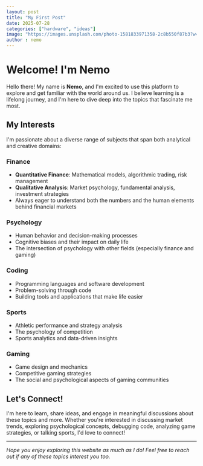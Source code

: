 ```yaml
---
layout: post
title: "My First Post"
date: 2025-07-28
categories: ["hardware", "ideas"]
image: "https://images.unsplash.com/photo-1581833971358-2c8b550f87b3?w=400&h=300&fit=crop"
author : nemo
---
```


# Welcome! I'm Nemo

Hello there! My name is **Nemo**, and I'm excited to use this platform to explore and get familiar with the world around us. I believe learning is a lifelong journey, and I'm here to dive deep into the topics that fascinate me most.

## My Interests

I'm passionate about a diverse range of subjects that span both analytical and creative domains:

### **Finance**
- **Quantitative Finance**: Mathematical models, algorithmic trading, risk management
- **Qualitative Analysis**: Market psychology, fundamental analysis, investment strategies
- Always eager to understand both the numbers and the human elements behind financial markets

### **Psychology** 
- Human behavior and decision-making processes
- Cognitive biases and their impact on daily life
- The intersection of psychology with other fields (especially finance and gaming)

### **Coding**
- Programming languages and software development
- Problem-solving through code
- Building tools and applications that make life easier

### **Sports**
- Athletic performance and strategy analysis
- The psychology of competition
- Sports analytics and data-driven insights

### **Gaming**
- Game design and mechanics
- Competitive gaming strategies
- The social and psychological aspects of gaming communities

## Let's Connect!

I'm here to learn, share ideas, and engage in meaningful discussions about these topics and more. Whether you're interested in discussing market trends, exploring psychological concepts, debugging code, analyzing game strategies, or talking sports, I'd love to connect!

---

*Hope you enjoy exploring this website as much as I do! Feel free to reach out if any of these topics interest you too.*

